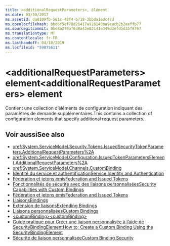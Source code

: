 ```yaml
---
title: <additionalRequestParameters>, élément
ms.date: 03/30/2017
ms.assetid: da8109fb-581c-48f4-b718-3bbda1edc47d
ms.openlocfilehash: bbd6f5ef78d26417a926140ba9eacb2b2eeffb77
ms.sourcegitcommit: 0be8a279af6d8a43e03141e349d3efd5d35f8767
ms.translationtype: MT
ms.contentlocale: fr-FR
ms.lasthandoff: 04/18/2019
ms.locfileid: "59075611"
---
```

# <a name="additionalrequestparameters-element"></a><span data-ttu-id="498a8-102">\<additionalRequestParameters> element</span><span class="sxs-lookup"><span data-stu-id="498a8-102">\<additionalRequestParameters> element</span></span>
<span data-ttu-id="498a8-103">Contient une collection d’éléments de configuration indiquant des paramètres de demande supplémentaires.</span><span class="sxs-lookup"><span data-stu-id="498a8-103">This contains a collection of configuration elements that specify additional request parameters.</span></span>  
  
## <a name="see-also"></a><span data-ttu-id="498a8-104">Voir aussi</span><span class="sxs-lookup"><span data-stu-id="498a8-104">See also</span></span>

- <xref:System.ServiceModel.Security.Tokens.IssuedSecurityTokenParameters.AdditionalRequestParameters%2A>
- <xref:System.ServiceModel.Configuration.IssuedTokenParametersElement.AdditionalRequestParameters%2A>
- <xref:System.ServiceModel.Channels.CustomBinding>
- [<span data-ttu-id="498a8-105">Identité du service et authentification</span><span class="sxs-lookup"><span data-stu-id="498a8-105">Service Identity and Authentication</span></span>](../../../../../docs/framework/wcf/feature-details/service-identity-and-authentication.md)
- [<span data-ttu-id="498a8-106">Fédération et jetons émis</span><span class="sxs-lookup"><span data-stu-id="498a8-106">Federation and Issued Tokens</span></span>](../../../../../docs/framework/wcf/feature-details/federation-and-issued-tokens.md)
- [<span data-ttu-id="498a8-107">Fonctionnalités de sécurité avec des liaisons personnalisées</span><span class="sxs-lookup"><span data-stu-id="498a8-107">Security Capabilities with Custom Bindings</span></span>](../../../../../docs/framework/wcf/feature-details/security-capabilities-with-custom-bindings.md)
- [<span data-ttu-id="498a8-108">Fédération et jetons émis</span><span class="sxs-lookup"><span data-stu-id="498a8-108">Federation and Issued Tokens</span></span>](../../../../../docs/framework/wcf/feature-details/federation-and-issued-tokens.md)
- [<span data-ttu-id="498a8-109">Liaisons</span><span class="sxs-lookup"><span data-stu-id="498a8-109">Bindings</span></span>](../../../../../docs/framework/wcf/bindings.md)
- [<span data-ttu-id="498a8-110">Extension de liaisons</span><span class="sxs-lookup"><span data-stu-id="498a8-110">Extending Bindings</span></span>](../../../../../docs/framework/wcf/extending/extending-bindings.md)
- [<span data-ttu-id="498a8-111">Liaisons personnalisées</span><span class="sxs-lookup"><span data-stu-id="498a8-111">Custom Bindings</span></span>](../../../../../docs/framework/wcf/extending/custom-bindings.md)
- [<span data-ttu-id="498a8-112">\<customBinding></span><span class="sxs-lookup"><span data-stu-id="498a8-112">\<customBinding></span></span>](../../../../../docs/framework/configure-apps/file-schema/wcf/custombinding.md)
- [<span data-ttu-id="498a8-113">Guide pratique pour Créer une liaison personnalisée à l’aide de SecurityBindingElement</span><span class="sxs-lookup"><span data-stu-id="498a8-113">How to: Create a Custom Binding Using the SecurityBindingElement</span></span>](../../../../../docs/framework/wcf/feature-details/how-to-create-a-custom-binding-using-the-securitybindingelement.md)
- [<span data-ttu-id="498a8-114">Sécurité de liaison personnalisée</span><span class="sxs-lookup"><span data-stu-id="498a8-114">Custom Binding Security</span></span>](../../../../../docs/framework/wcf/samples/custom-binding-security.md)

